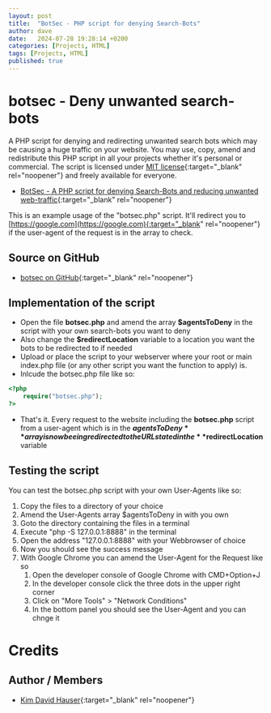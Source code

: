 ```yaml
---
layout: post
title:  "BotSec - PHP script for denying Search-Bots"
author: dave
date:   2024-07-28 19:28:14 +0200
categories: [Projects, HTML]
tags: [Projects, HTML]
published: true
---
```


# botsec - Deny unwanted search-bots
 A PHP script for denying and redirecting unwanted search bots which may be causing a huge traffic on your website. You may use, copy, amend and redistribute this PHP script in all your projects whether it's personal or commercial. The script is licensed under [MIT license](https://opensource.org/license/mit){:target="_blank" rel="noopener"} and freely available for everyone.

- [BotSec - A PHP script for denying Search-Bots and reducing unwanted web-traffic](https://botsec.kimhauser.ch){:target="_blank" rel="noopener"}

This is an example usage of the "botsec.php" script. It'll redirect you to [https://google.com](https://google.com){:target="_blank" rel="noopener"} if the user-agent of the request is in the array to check.

## Source on GitHub
- [botsec on GitHub](https://github.com/kimhauser/botsec){:target="_blank" rel="noopener"}

## Implementation of the script
* Open the file **botsec.php** and amend the array **$agentsToDeny** in the script with your own search-bots you want to deny
* Also change the **$redirectLocation** variable to a location you want the bots to be redirected to if needed
* Upload or place the script to your webserver where your root or main index.php file (or any other script you want the function to apply) is. 
* Inlcude the botsec.php file like so:

```php
<?php
    require("botsec.php");
?>
```
* That's it. Every request to the website including the **botsec.php** script from a user-agent which is in the **$agentsToDeny** array is now beeing redirected to the URL stated in the **$redirectLocation** variable

## Testing the script
You can test the botsec.php script with your own User-Agents like so:

1. Copy the files to a directory of your choice
2. Amend the User-Agents array $agentsToDeny in <?= $botsecScript ?> with you own
3. Goto the directory containing the files in a terminal
4. Execute "php -S 127.0.0.1:8888" in the terminal
5. Open the address "127.0.0.1:8888" with your Webbrowser of choice
6. Now you should see the success message
7. With Google Chrome you can amend the User-Agent for the Request like so
    1. Open the developer console of Google Chrome with CMD+Option+J
    2. In the developer console click the three dots in the upper right corner
    3. Click on "More Tools" > "Network Conditions"
    4. In the bottom panel you should see the User-Agent and you can chnge it

# Credits
## Author / Members
- [Kim David Hauser](mailto:kim@kimhauser.ch){:target="_blank" rel="noopener"}
